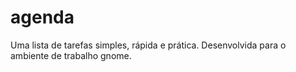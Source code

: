 # agenda
Uma lista de tarefas simples, rápida e prática. Desenvolvida para o ambiente de trabalho gnome.

